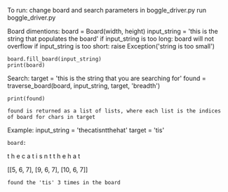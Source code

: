 To run:
change board and search parameters in boggle_driver.py
run boggle_driver.py


Board dimentions:
    board = Board(width, height)
    input_string = 'this is the string that populates the board'
    if input_string is too long: board will not overflow
    if input_string is too short: raise Exception('string is too small')
    
    board.fill_board(input_string)
    print(board)
    
Search:
    target = 'this is the string that you are searching for'
    found = traverse_board(board, input_string, target, 'breadth')
    
    print(found)
    
    found is returned as a list of lists, where each list is the indices of board for chars in target
    
Example:
    input_string = 'thecatisntthehat'
    target = 'tis'

    board:    
 t h e c
 a t i s
 n t t h
 e h a t

[[5, 6, 7], [9, 6, 7], [10, 6, 7]]

    found the 'tis' 3 times in the board 
    
